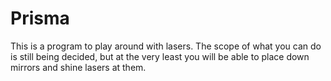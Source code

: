 # Prisma

This is a program to play around with lasers. The scope of what you can do is still being decided, but at the very least you will be able to place down mirrors and shine lasers at them.
